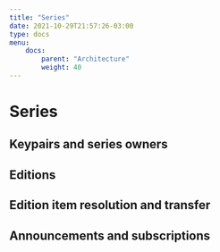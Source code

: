 ```yaml
---
title: "Series"
date: 2021-10-29T21:57:26-03:00
type: docs
menu:
    docs:
        parent: "Architecture"
        weight: 40
---
```


# Series

## Keypairs and series owners

## Editions

## Edition item resolution and transfer

## Announcements and subscriptions

